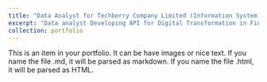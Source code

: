 ```yaml
---
title: "Data Analyst for Techberry Company Limited (Information System)"
excerpt: "Data analyst Developing API for Digital Transformation in Financial Institutions [Company Website](https://web.techberry.tech/)"
collection: portfolio
---
```


This is an item in your portfolio. It can be have images or nice text. If you name the file .md, it will be parsed as markdown. If you name the file .html, it will be parsed as HTML. 
